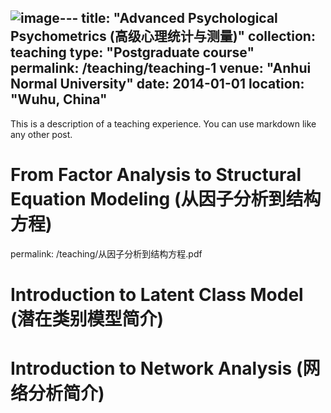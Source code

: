 ![image](https://github.com/user-attachments/assets/c327158c-45e7-4771-b46f-0bbbe3dfb84f)---
title: "Advanced Psychological Psychometrics (高级心理统计与测量)"
collection: teaching
type: "Postgraduate course"
permalink: /teaching/teaching-1
venue: "Anhui Normal University"
date: 2014-01-01
location: "Wuhu, China"
---

This is a description of a teaching experience. You can use markdown like any other post.

From Factor Analysis to Structural Equation Modeling (从因子分析到结构方程)
======
permalink: /teaching/从因子分析到结构方程.pdf

Introduction to Latent Class Model (潜在类别模型简介)
======

Introduction to Network Analysis (网络分析简介)
======
